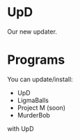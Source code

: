 # UpD
Our new updater.
# Programs
You can update/install:
- UpD
- LigmaBalls
- Project M (soon)
- MurderBob

with UpD
